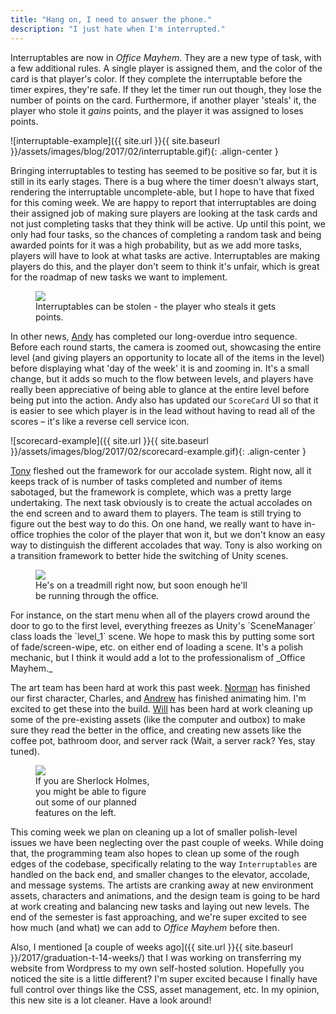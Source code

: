 ```yaml
---
title: "Hang on, I need to answer the phone."
description: "I just hate when I'm interrupted."
---
```


Interruptables are now in _Office Mayhem_. They are a new type of task, with a few additional rules. A single player is assigned them, and the color of the card is that player's color. If they complete the interruptable before the timer expires, they're safe. If they let the timer run out though, they lose the number of points on the card. Furthermore, if another player 'steals' it, the player who stole it _gains_ points, and the player it was assigned to loses points.


![interruptable-example]({{ site.url }}{{ site.baseurl }}/assets/images/blog/2017/02/interruptable.gif){: .align-center }


Bringing interruptables to testing has seemed to be positive so far, but it is still in its early stages. There is a bug where the timer doesn't always start, rendering the interruptable uncomplete-able, but I hope to have that fixed for this coming week. We are happy to report that interruptables are doing their assigned job of making sure players are looking at the task cards and not just completing tasks that they think will be active. Up until this point, we only had four tasks, so the chances of completing a random task and being awarded points for it was a high probability, but as we add more tasks, players will have to look at what tasks are active. Interruptables are making players do this, and the player don't seem to think it's unfair, which is great for the roadmap of new tasks we want to implement.


<figure class="align-center">
 <img src="{{ site.url }}{{ site.baseurl }}/assets/images/blog/2017/02/interruptable-steal.gif">
  <figcaption>Interruptables can be stolen - the player who steals it gets points.</figcaption>
</figure>


In other news, [Andy](http://andrewmillsapblog.wordpress.com) has completed our long-overdue intro sequence. Before each round starts, the camera is zoomed out, showcasing the entire level (and giving players an opportunity to locate all of the items in the level) before displaying what 'day of the week' it is and zooming in. It's a small change, but it adds so much to the flow between levels, and players have really been appreciative of being able to glance at the entire level before being put into the action. Andy also has updated our `ScoreCard` UI so that it is easier to see which player is in the lead without having to read all of the scores – it's like a reverse cell service icon.


![scorecard-example]({{ site.url }}{{ site.baseurl }}/assets/images/blog/2017/02/scorecard-example.gif){: .align-center }


[Tony](http://tonyl.info) fleshed out the framework for our accolade system. Right now, all it keeps track of is number of tasks completed and number of items sabotaged, but the framework is complete, which was a pretty large undertaking. The next task obviously is to create the actual accolades on the end screen and to award them to players. The team is still trying to figure out the best way to do this. On one hand, we really want to have in-office trophies the color of the player that won it, but we don't know an easy way to distinguish the different accolades that way. Tony is also working on a transition framework to better hide the switching of Unity scenes.
<figure class="align-right" style="width:350px">
 <img src="{{ site.url }}{{ site.baseurl }}/assets/images/blog/2017/02/charlie-run.gif">
  <figcaption>He's on a treadmill right now, but soon enough he'll be running through the office.</figcaption>
</figure>
For instance, on the start menu when all of the players crowd around the door to go to the first level, everything freezes as Unity's `SceneManager` class loads the `level_1` scene. We hope to mask this by putting some sort of fade/screen-wipe, etc. on either end of loading a scene. It's a polish mechanic, but I think it would add a lot to the professionalism of _Office Mayhem._

The art team has been hard at work this past week. [Norman](https://npaquettewordpress.wordpress.com) has finished our first character, Charles, and [Andrew](http://andrewmessier.blogspot.com) has finished animating him. I'm excited to get these into the build. [Will](https://willconcannonart.com) has been hard at work cleaning up some of the pre-existing assets (like the computer and outbox) to make sure they read the better in the office, and creating new assets like the coffee pot, bathroom door, and server rack (Wait, a server rack? Yes, stay tuned).

<figure class="align-right" style="width:200px">
 <img src="{{ site.url }}{{ site.baseurl }}/assets/images/blog/2017/02/upcomingWork.png">
  <figcaption>If you are Sherlock Holmes, you might be able to figure out some of our planned features on the left.</figcaption>
</figure>

This coming week we plan on cleaning up a lot of smaller polish-level issues we have been neglecting over the past couple of weeks. While doing that, the programming team also hopes to clean up some of the rough edges of the codebase, specifically relating to the way `Interruptables` are handled on the back end, and smaller changes to the elevator, accolade, and message systems. The artists are cranking away at new environment assets, characters and animations, and the design team is going to be hard at work creating and balancing new tasks and laying out new levels. The end of the semester is fast approaching, and we're super excited to see how much (and what) we can add to _Office Mayhem_ before then.

Also, I mentioned [a couple of weeks ago]({{ site.url }}{{ site.baseurl }}/2017/graduation-t-14-weeks/) that I was working on transferring my website from Wordpress to my own self-hosted solution. Hopefully you noticed the site is a little different? I'm super excited because I finally have full control over things like the CSS, asset management, etc. In my opinion, this new site is a lot cleaner. Have a look around!
